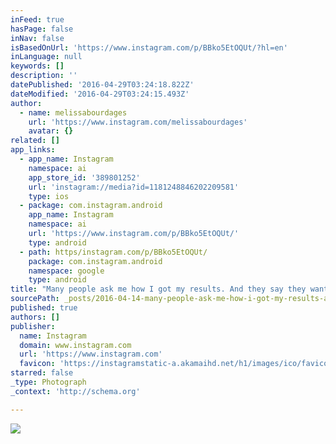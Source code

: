 ```yaml
---
inFeed: true
hasPage: false
inNav: false
isBasedOnUrl: 'https://www.instagram.com/p/BBko5EtOQUt/?hl=en'
inLanguage: null
keywords: []
description: ''
datePublished: '2016-04-29T03:24:18.822Z'
dateModified: '2016-04-29T03:24:15.493Z'
author:
  - name: melissabourdages
    url: 'https://www.instagram.com/melissabourdages'
    avatar: {}
related: []
app_links:
  - app_name: Instagram
    namespace: ai
    app_store_id: '389801252'
    url: 'instagram://media?id=1181248846202209581'
    type: ios
  - package: com.instagram.android
    app_name: Instagram
    namespace: ai
    url: 'https://www.instagram.com/p/BBko5EtOQUt/'
    type: android
  - path: https/instagram.com/p/BBko5EtOQUt/
    package: com.instagram.android
    namespace: google
    type: android
title: "Many people ask me how I got my results. And they say they want the same results too. Yet they aren't willing to invest in their health. I get it!! Spending money on a program, on a product that may/may not change your health is scary. I was there...I was worried...would it work for me? That's what stops most! Can someone get results without them?? Of course!!! But at the end of the day, the programs, the products they work! Don't trust me, trust the hundreds of thousands of lives changed! And the community and support is what made the difference for me. When it came time to make that decision I had to decide...can I afford not to invest in my health?? Answer...NO! I was tired of feeling like shit. If you are too, if you are serious about change, you want something that works and a community and coach that will support, motivate and kick your butt when needed...let me know \uD83D\uDE18"
sourcePath: _posts/2016-04-14-many-people-ask-me-how-i-got-my-results-and-they-say-they-w.md
published: true
authors: []
publisher:
  name: Instagram
  domain: www.instagram.com
  url: 'https://www.instagram.com'
  favicon: 'https://instagramstatic-a.akamaihd.net/h1/images/ico/favicon.ico/7cdab0872b15.ico'
starred: false
_type: Photograph
_context: 'http://schema.org'

---
```

![](https://s3-us-west-2.amazonaws.com/the-grid-img/p/1c617e1d917c566652a9803839c117f6fa20b9ed.jpg)